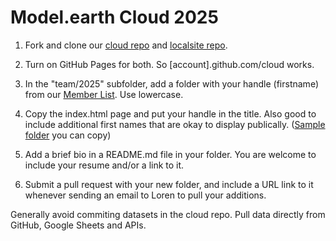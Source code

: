 # Model.earth Cloud 2025

1. Fork and clone our [cloud repo](https://github.com/modelearth/cloud) and [localsite repo](https://github.com/modelearth/localsite). 

2. Turn on GitHub Pages for both. So [account].github.com/cloud works.

3. In the "team/2025" subfolder, add a folder with your handle (firstname) from our [Member List](https://model.earth/community/members). Use lowercase.

4. Copy the index.html page and put your handle in the title. Also good to include additional first names that are okay to display publically. ([Sample folder](team/2025/loren) you can copy)

5. Add a brief bio in a README.md file in your folder. You are welcome to include your resume and/or a link to it.

6. Submit a pull request with your new folder, and include a URL link to it whenever sending an email to Loren to pull your additions.


Generally avoid commiting datasets in the cloud repo. 
Pull data directly from GitHub, Google Sheets and APIs.

<!--
Let's document trying [Cursor AI with Claude](https://cursor.com).

CoLabs + [Anvil](https://anvil.works/learn/tutorials/data-science#connecting-notebooks) + [Plotly](https://plotly.com/python) and [Seaborn](https://seaborn.pydata.org/examples/index.html) + [Cursor](https://www.cursor.com/) 

[Cloudflare Workers](https://developers.cloudflare.com/workers/) to create an app.
-->
